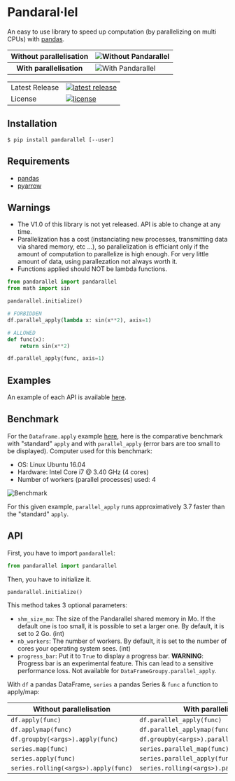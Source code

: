 # Pandaral·lel
An easy to use library to speed up computation (by parallelizing on multi CPUs) with [pandas](https://pandas.pydata.org/).


 | Without parallelisation  | ![Without Pandarallel](https://github.com/nalepae/pandarallel/blob/master/docs/progress_apply.gif)       |
 | :----------------------: | -------------------------------------------------------------------------------------------------------- |
 | **With parallelisation** | ![With Pandarallel](https://github.com/nalepae/pandarallel/blob/master/docs/progress_parallel_apply.gif) |

<table>
<tr>
  <td>Latest Release</td>
  <td>
    <a href="https://pypi.org/project/pandarallel/">
    <img src="https://img.shields.io/pypi/v/pandarallel.svg" alt="latest release" />
    </a>
  </td>
</tr>
<tr>
  <td>License</td>
  <td>
    <a href="https://github.com/nalepae/pandarallel/blob/master/LICENSE">
    <img src="https://img.shields.io/pypi/l/pandarallel.svg" alt="license" />
    </a>
  </td>
</tr>
</table>

## Installation
`$ pip install pandarallel [--user]`


## Requirements
 - [pandas](https://pypi.org/project/pandas/)
 - [pyarrow](https://pypi.org/project/pyarrow/)


## Warnings
  - The V1.0 of this library is not yet released. API is able to change at any time.
  - Parallelization has a cost (instanciating new processes, transmitting data via shared memory, etc ...), so parallelization is efficiant only if the amount of computation to parallelize is high enough. For very little amount of data, using parallezation not always worth it.
  - Functions applied should NOT be lambda functions.

 ```python
 from pandarallel import pandarallel
 from math import sin

 pandarallel.initialize()

 # FORBIDDEN
 df.parallel_apply(lambda x: sin(x**2), axis=1)

 # ALLOWED
 def func(x):
     return sin(x**2)

 df.parallel_apply(func, axis=1)
  ```

 ## Examples
 An example of each API is available [here](https://github.com/nalepae/pandarallel/blob/master/docs/examples.ipynb).

 ## Benchmark
 For the `Dataframe.apply` example [here](https://github.com/nalepae/pandarallel/blob/master/docs/examples.ipynb), here is the comparative benchmark with "standard" `apply` and with `parallel_apply` (error bars are too small to be displayed).
 Computer used for this benchmark:
 - OS: Linux Ubuntu 16.04
 - Hardware: Intel Core i7 @ 3.40 GHz (4 cores)
 - Number of workers (parallel processes) used: 4

 ![Benchmark](https://github.com/nalepae/pandarallel/blob/master/docs/apply_vs_parallel_apply.png)

 For this given example, `parallel_apply` runs approximatively 3.7 faster than the "standard" `apply`.


 ## API
 First, you have to import `pandarallel`:
 ```python
 from pandarallel import pandarallel
 ```

 Then, you have to initialize it.
  ```python
 pandarallel.initialize()
 ```
 This method takes 3 optional parameters:
 - `shm_size_mo`: The size of the Pandarallel shared memory in Mo. If the
 default one is too small, it is possible to set a larger one. By default,
 it is set to 2 Go. (int)
 - `nb_workers`: The number of workers. By default, it is set to the number
 of cores your operating system sees. (int)
 - `progress_bar`: Put it to `True` to display a progress bar.
 **WARNING**: Progress bar is an experimental feature. This can lead to a
 sensitive performance loss.
 Not available for `DataFrameGroupy.parallel_apply`.

 With `df` a pandas DataFrame, `series` a pandas Series & `func` a function to
 apply/map:

 | Without parallelisation              | With parallelisation                          |
 | ------------------------------------ | --------------------------------------------- |
 | `df.apply(func)`                     | `df.parallel_apply(func)`                     |
 | `df.applymap(func)`                  | `df.parallel_applymap(func)`                  |
 | `df.groupby(<args>).apply(func)`     | `df.groupby(<args>).parallel_apply(func)`     |
 | `series.map(func)`                   | `series.parallel_map(func)`                   |
 | `series.apply(func)`                 | `series.parallel_apply(func)`                 |
 | `series.rolling(<args>).apply(func)` | `series.rolling(<args>).parallel_apply(func)` |
